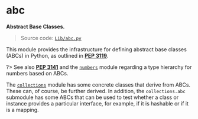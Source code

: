 # abc

**Abstract Base Classes.**

> Source code: [`Lib/abc.py`](https://github.com/python/cpython/tree/3.11/Lib/abc.py)

This module provides the infrastructure for defining abstract base classes (ABCs) in Python, as outlined in [**PEP 3119**](https://peps.python.org/pep-3119/).

?> See also [**PEP 3141**](https://peps.python.org/pep-3141/) and the [`numbers`](/modules/numbers/) module regarding a type hierarchy for numbers based on ABCs.

The [`collections`](/modules/collections/) module has some concrete classes that derive from ABCs. These can, of course, be further derived. In addition, the `collections.abc` submodule has some ABCs that can be used to test whether a class or instance provides a particular interface, for example, if it is hashable or if it is a mapping.